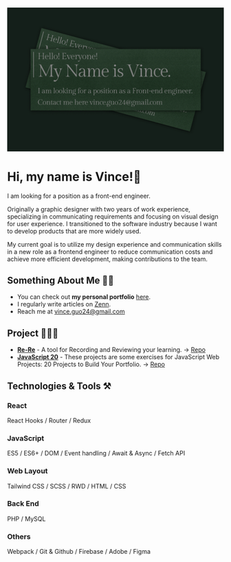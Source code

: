 ![My Name is Vince.png](https://github.com/iamvince24/iamvince24/blob/main/mynameisvince.png)


# Hi, my name is Vince!👋

I am looking for a position as a front-end engineer.

Originally a graphic designer with two years of work experience, specializing in communicating requirements and focusing on visual design for user experience. I transitioned to the software industry because I want to develop products that are more widely used.

My current goal is to utilize my design experience and communication skills in a new role as a frontend engineer to reduce communication costs and achieve more efficient development, making contributions to the team.

## Something About Me 🙋🏻

- You can check out **my personal portfolio** [here](https://portfolio-seven-gilt-88.vercel.app).
- I regularly write articles on [Zenn](https://zenn.dev/mynameisvince).
- Reach me at [vince.guo24@gmail.com](vince.guo24@gmail.com)

## Project 🧑🏻‍💻

- [**Re-Re**](https://re-re-l34k.vercel.app) - A tool for Recording and Reviewing your learning. → [Repo](https://github.com/iamvince24/Re-Re)
- [**JavaScript 20**](https://github.com/iamvince24/JavaScript-20) - These projects are some exercises for JavaScript Web Projects: 20 Projects to Build Your Portfolio. → [Repo](https://github.com/iamvince24/JavaScript-20)

## Technologies & Tools ⚒️

### React

React Hooks / Router / Redux

### JavaScript

ES5 / ES6+ / DOM / Event handling / Await & Async / Fetch API

### Web Layout

Tailwind CSS / SCSS / RWD / HTML / CSS

### Back End

PHP / MySQL

### Others

Webpack / Git & Github / Firebase / Adobe / Figma


